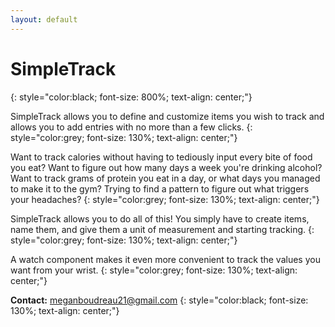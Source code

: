 ```yaml
---
layout: default
---
```


# SimpleTrack
{: style="color:black; font-size: 800%; text-align: center;"}


SimpleTrack allows you to define and customize items you wish to track and allows you to add entries with no more than a few clicks.
{: style="color:grey; font-size: 130%; text-align: center;"}

Want to track calories without having to tediously input every bite of food you eat?
Want to figure out how many days a week you're drinking alcohol?
Want to track grams of protein you eat in a day, or what days you managed to make it to the gym?
Trying to find a pattern to figure out what triggers your headaches?
{: style="color:grey; font-size: 130%; text-align: center;"}

SimpleTrack allows you to do all of this! You simply have to create items, name them, and give them a unit of measurement and starting tracking.
{: style="color:grey; font-size: 130%; text-align: center;"}

 A watch component makes it even more convenient to track the values you want from your wrist.
{: style="color:grey; font-size: 130%; text-align: center;"}

**Contact:** meganboudreau21@gmail.com
{: style="color:black; font-size: 130%; text-align: center;"}
